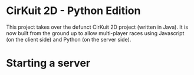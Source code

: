 # CirKuit 2D - Python Edition

This project takes over the defunct CirKuit 2D project (written in Java).
It is now built from the ground up to allow multi-player races using Javascript (on the client side) and Python (on the server side).

# Starting a server

```bash

```
